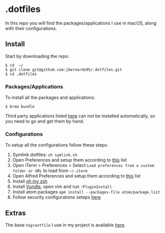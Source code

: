 .dotfiles
==========

In this repo you will find the packages/applications I use in macOS, along with their configurations.

## Install 

Start by downloading the repo:

```
$ cd  ~/
$ git clone git@github.com:jbernardo95/.dotfiles.git
$ cd .dotfiles
```

### Packages/Applications

To install all the packages and applications:

```
$ brew bundle 
```

Third party applications listed [here](third_party.md) can not be installed automatically, so you need to go and get them by hand. 

### Configurations

To setup all the configurations follow these steps:

1. Symlink dotfiles: `sh symlink.sh`
2. Open Preferences and setup them according to [this](mac_os_config.md) list
3. Open iTerm > Preferences > Select `Load preferences from a custom folder or URL` to load from `~/.iterm`
4. Open Alfred Preferences and setup them according to [this](alfred.md) list
5. Install [oh my zsh](https://github.com/robbyrussell/oh-my-zsh)
6. Install [Vundle](https://github.com/VundleVim/Vundle.vim), open vim and run `:PluginInstall`
7. Install atom packages `apm install --packages-file atom/package.list`
8. Follow security configurations seteps [here](security.md) 

## Extras

The base `Vagrantfile` I use in my project is available [here](Vagrantfile).
